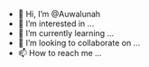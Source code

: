 - 👋 Hi, I’m @Auwalunah
- 👀 I’m interested in ...
- 🌱 I’m currently learning ...
- 💞️ I’m looking to collaborate on ...
- 📫 How to reach me ...

<!---
Auwalunah/Auwalunah is a ✨ special ✨ repository because its `README.md` (this file) appears on your GitHub profile.
You can click the Preview link to take a look at your changes.
--->
